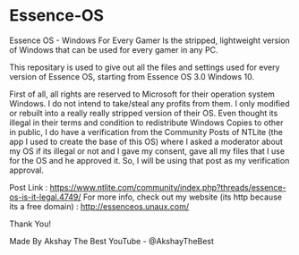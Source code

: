 # Essence-OS

Essence OS - Windows For Every Gamer 
Is the stripped, lightweight version of Windows that can be used for every gamer in any PC.

This repositary is used to give out all the files and settings used for every version of Essence OS, starting from Essence OS 3.0 Windows 10.

First of all, all rights are reserved to Microsoft for their operation system Windows. I do not intend to take/steal any profits from them. I only modified or rebuilt into a really really stripped version of their OS. Even thought its illegal in their terms and condition to redistribute Windows Copies to other in public, I do have a verification from the Community Posts of NTLite (the app I used to create the base of this OS) where I asked a moderator about my OS if its illegal or not and I gave my consent, gave all my files that I use for the OS and he approved it. So, I will be using that post as my verification approval.

Post Link : https://www.ntlite.com/community/index.php?threads/essence-os-is-it-legal.4749/
For more info, check out my website (its http because its a free domain) : http://essenceos.unaux.com/

Thank You!

Made By Akshay The Best 
YouTube - @AkshayTheBest
